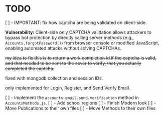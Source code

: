 # TODO

[ ] - IMPORTANT: fix how captcha are being validated on client-side.

**Vulnerability:** Client-side only CAPTCHA validation allows attackers to bypass bot protection
by directly calling server methods (e.g., `Accounts.forgotPassword()`) from browser
console or modified JavaScript, enabling automated attacks without solving CAPTCHAs.

~~my idea to fix this is to return a work completion id if the captcha is valid, and that needed to be sent to the sever to verify, that you actually completed the captcha.~~

fixed with mongodb collection and session IDs.

only implemented for Login, Register, and Send Verify Email.

[ ] - Implement the `accounts.email.send.verification` method in `AccountsMethods.js`.
[ ] - Add school regions
[ ] - Finish Modern look
[ ] - Move Publications to their own files
[ ] - Move Methods to their own files